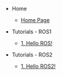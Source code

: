 <!-- _sidebar.md -->
* Home
  * [Home Page](README.md) <!--注意这里是相对路径-->
* Tutorials - ROS1
  * [1. Hello ROS!](_source/ROS1/Hello_ROS.md)
  
* Tutorials - ROS2
  * [1. Hello ROS2!](_source/ROS2/Preliminaries.md)

